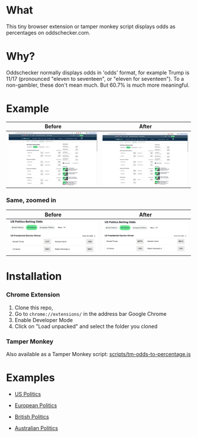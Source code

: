 
# What

This tiny browser extension or tamper monkey script displays odds as percentages on oddschecker.com.

# Why?

Oddschecker normally displays odds in 'odds' format, for example Trump is 11/17 (pronounced "eleven to seventeen", or "eleven for seventeen"). To a non-gambler, these don't mean much. But 60.7% is much more meaningful.

# Example

Before                     |  After 
:-------------------------:|:-------------------------:
![](imgs/before.png)  |  ![](imgs/after.png)

### Same, zoomed in


Before                     |  After 
:-------------------------:|:-------------------------:
![](imgs/before-zoomed.png)  |  ![](imgs/after-zoomed.png)




# Installation 

### Chrome Extension

1. Clone this repo, 
2. Go to `chrome://extensions/` in the address bar Google Chrome
3. Enable Developer Mode
4. Click on "Load unpacked" and select the folder you cloned


### Tamper Monkey

Also available as a Tamper Monkey script: <a href="scripts/tm-odds-to-percentage.js">scripts/tm-odds-to-percentage.js</a>


# Examples

- <a href="https://www.oddschecker.com/politics/us-politics">US Politics</a>

- <a href="https://www.oddschecker.com/politics/european-politics">European Politics</a>

- <a href="https://www.oddschecker.com/politics/british-politics">British Politics</a>

- <a href="https://www.oddschecker.com/politics/australian-politics">Australian Politics</a>
